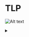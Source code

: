 # TLP

![Alt text](https://g.gravizo.com/source/custom_mark10?https%3A%2F%2Fraw.githubusercontent.com%2FAnt2000s%2FTLP%2Fedit%2Fmain%2FREADME.md)
<details> 
<summary></summary>
custom_mark10
  digraph G {
    main -> compare;
  }
custom_mark10
</details>
